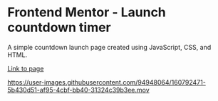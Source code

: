 # Frontend Mentor - Launch countdown timer

A simple countdown launch page created using JavaScript, CSS, and HTML.

[Link to page](https://nogawa11.github.io/launch-countdown-timer-main/)

https://user-images.githubusercontent.com/94948064/160792471-5b430d51-af95-4cbf-bb40-31324c39b3ee.mov

